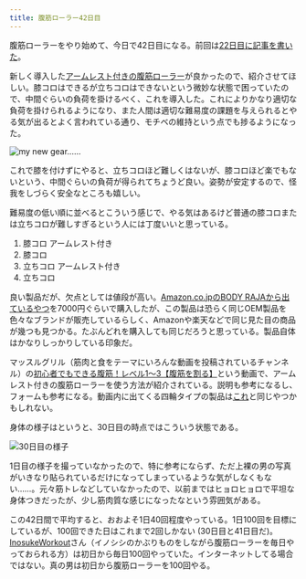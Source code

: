 ```yaml
---
title: 腹筋ローラー42日目
---
```

腹筋ローラーをやり始めて、今日で42日目になる。前回は[22日目に記事を書いた](https://r7kamura.com/articles/2022-06-10-abroller)。

新しく導入した[アームレスト付きの腹筋ローラー](https://www.amazon.co.jp/dp/B091DVYKXJ)が良かったので、紹介させてほしい。膝コロはできるが立ちコロはできないという微妙な状態で困っていたので、中間ぐらいの負荷を掛けるべく、これを導入した。これによりかなり適切な負荷を掛けられるようになり、また人間は適切な難易度の課題を与えられるとやる気が出るとよく言われている通り、モチベの維持という点でも捗るようになった。

![](https://lh3.googleusercontent.com/docs/AG8NV2YKPt6IGkdAjVjKGTMC3Sdcu4w5QJTe1sTelVAHFLqt2lZJ4Kyu5rzKZdnWJLSHF9aodJHKthepuYbL20rmBUCHf9ZdcrS013OlIfyJoS98ScTaqR-Ja68-KIYLloATjFf86e7BHf-71_wb7biO6MmYacbYKGvXPQ_HWEHf_I41c9lAn5iAtmXnm11X8sRLIJlJB1LHTPSzSiNBLyKAPolFRb1uuJf1teCBPmc2pK9CmJWjJa3UC2Y0E0x3mJHIieROYxebNRZuizOjjfg3qwQSE5gAx2SpAem6MYTc5ecCjhbmcbhxQ6fiBuG4fDPeiVqJdTZRZ6g66k30A829jSllYTCmAI5EKNVShXG96xvP1e8l_XB008XB17eStPO305CL8gxTCFc5krAC5ZF0jKsHO_87wLX61ITxIiNY7qd2oKvcO0VauF6M2ZLZZGwCBFAO40yGnT3jkAO2dUjtHFW9TNh4BGP_13xQiG5jjBUkpa0C708mRrIX_kDTkh3Brb5JH17Z18CqQUJnTcBLHh9ITAK3l37O6K1pNIVLUUHNs76nxRO6TK5u8sYQe1juewEoRIcFWYbsQqulezcUs2eH9HR4OLhERjWjiyXogftLI1-TdzmTOo-Wkms8j2VjCEbEU6xvmSZL7y9VHfOYN_XXCCrxG11VSsktq47zlvsnMYjyJd864zhQz29s_QdS6xhiUbOlTWL3fLDVjkcvVz_4Ni9Je5GZfYgUAUo_4PhRp_33ML_OmV-AE7_wj7byCHs3V8APfUmz4ITy7VegbiM-C3LKWWDnexZz1Dh9LV3nycshXjWw5O1loLcsWSoGdNETvba74vtLdDQhRkjAPyETFfaTL9ISBDqUvkOIq7v3L2Oc0EZfaAxtxisekqNbKM01rG2CSPJNErRtXUG4T7lpIzChG79BnX0XW7A-PTLsGI63--lz9c7Nb0G2_ZlrKlQvsen-KZUVfR1eompiS8uHBvv3L-78hbB0vw7y_WhRZiP89Ti3z6zKrxlUHbquhv-YxjBkzTOy3SfoSpATP3zZeVT04Z4FAXcjnWD2m_qq-ryGHtoiC-e89lhlq5fGcyWi5X4jGtzJKXdC349VQjPbZ6_fDzn6N5bC4Jr4UFXOH0rkB75y8oFP0cPiBWteO-H1IzbgLAtApJ_bXJONw7vkXhFBd44aoQi6N9CeIgmXZsL7Jth6_e9kTqH9cxR8hvV2tR2dx09wprni3MpAkDMAML6npszn7hddTUxJvdlne_05XQ "my new gear......")

これで膝を付けずにやると、立ちコロほど難しくはないが、膝コロほど楽でもないという、中間ぐらいの負荷が得られてちょうど良い。姿勢が安定するので、怪我をしづらく安全なところも嬉しい。

難易度の低い順に並べるとこういう感じで、やる気はあるけど普通の膝コロまたは立ちコロが難しすぎるという人には丁度いいと思っている。

1.  膝コロ アームレスト付き
2.  膝コロ
3.  立ちコロ アームレスト付き
4.  立ちコロ

良い製品だが、欠点としては値段が高い。[Amazon.co.jpのBODY RAJAから出ているやつ](https://www.amazon.co.jp/dp/B091DVYKXJ)を7000円ぐらいで購入したが、この製品は恐らく同じOEM製品を色々なブランドが販売しているらしく、Amazonや楽天などで同じ見た目の商品が幾つも見つかる。たぶんどれを購入しても同じだろうと思っている。製品自体はかなりしっかりしている印象だ。

マッスルグリル（筋肉と食をテーマにいろんな動画を投稿されているチャンネル）の[初心者でもできる腹筋！レベル1〜3【腹筋を割る】](https://www.youtube.com/watch?v=5Ie0jGMgzto&list=PLJWXeNPGozjtVGumqcAacWnJxX7YsNo4e&index=5&t=240s)という動画で、アームレスト付きの腹筋ローラーを使う方法が紹介されている。説明も参考になるし、フォームも参考になる。動画内に出てくる四輪タイプの製品は[これ](https://www.amazon.co.jp/dp/B09HKXMRL8)と同じやつかもしれない。

身体の様子はというと、30日目の時点ではこういう状態である。

![](https://lh3.googleusercontent.com/docs/AG8NV2YFQcC-b-j0rZIyhD196lDGhUUoH49SDqMZXT5DYwR_zHhLAgvbUjaERLUkK---KUdj-0_EyQdbaV2nUQX3q0mbgv7_Ms9yK3SllMpQ8BmhPhHYk5dNMoGATBFlxSRwKF4WEOj-p-GMGwF0-n6xR2vZXdwjaKhwTR23dMKa3Q4FRu4Q9gSi-pGMKFoIqdWh1UMJEeHhEF8OH6esbI2sJ_Rh3IuNCby5Q3U8VE7PZjYNFYUjqFjEGoUxJ7ADmjdQELxZ3qHDEnx-c2T-cfJKdpZvXJj6OyzJotyQMIQp4ECYxx6DPCvzIeyWLpdFMFdpV2357v6SbYOp_xWTvJnQOrF1VcY8C1WUb-g9BltOE8VzNjavIqX_fkhSO0bVI6Q5Dl8rQtAysvV2AMfNLFLpdnpqC0FfKM1U3qn37dR50f3uXS0D0oU_S6W2NiV8KCPn3bGu3weh1KDfTG_1kn3GIhcr7kKM_NsrohiPK2vcsJ-uccxK8UHQteflhNaRf7UrtuOFz0PEL46eBY2fZBDv9AtII5Xse3wJQu8gjoaDH3qYhWyWGHUuYhG-RXcVXzijNfQ2FqUQDUNvwQTC5N9N1HDpd-b4zJt8Iimi9jIziIYXoSmbqelZaV0JqZO_3buAjeiS4oOKdSEq2Rpc4aJWXPHTxR5EIxpBSVDp11D_TBvIv4fC1s80y7TBaHwen5Gm93pbkK9hKHst7c7zZwL9frM31WQisCWjfguF7y_KDBI4sBVRtA0dkynTHbx9AA2HbmuiTHFPNvQMd9lopJX2ef-ausJkshaTjCzpxoR2nhRO_wM65iDHvdDPNyufHUpkkS_qf8VHwURSGBQlxdSBkry3ApRLh07bTl6q3-qkZcVuDCD-zkQAz-A2UttJ48JOkJVyJXjF0gQHaZQ0PET9NcNqWzuqoCk9E4kByegBhf6X9srlv62ngSHptEojYMB4YRjLXhjrNrMYJXGOHDjHwuAc88xxnwPyI4tQolMmFR9YpMOtI8yHIyX0eiemef0R1AQD5y2w1Q4Lby39_s_64tadj4ROGtEvxL979NZy0oOtaCQXS428YIHWI8o9yDLkIE-mTuobNyxpv17kXI3BtPhCwdoxeCMOGAJCS3XSbodAXu5nuvnQZWG9gFydkQbzvDlw1_hPK2mXQktmtYVI4CcZJ_kA-4kphwiIKoDM3RGjyLky0o7jcPWtl1qSeNNjHe_hOSddq_VYnzrDnfrXmyXcDE_6wkbZFIN7_ddXbx4nusls_A "30日目の様子")

1日目の様子を撮っていなかったので、特に参考にならず、ただ上裸の男の写真がいきなり貼られているだけになってしまっているような気がしなくもない……。元々筋トレなどしていなかったので、以前まではヒョロヒョロで平坦な身体つきだったが、少し筋肉質な感じになったなという雰囲気がある。

この42日間で平均すると、おおよそ1日40回程度やっている。1日100回を目標にしているが、100回できた日はこれまで2回しかない (30日目と41日目だ)。[InosukeWorkout](https://twitter.com/InosukeWorkout)さん（イノシシのかぶりものをしながら腹筋ローラーを毎日やっておられる方）は初日から毎日100回やっていた。インターネットしてる場合ではない。真の男は初日から腹筋ローラーを100回やる。
